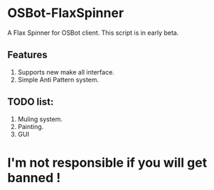# OSBot-FlaxSpinner
A Flax Spinner for OSBot client. This script is in early beta.

## Features
1. Supports new make all interface.
2. Simple Anti Pattern system.

## TODO list:
1. Muling system.
2. Painting.
3. GUI

# I'm not responsible if you will get banned !
